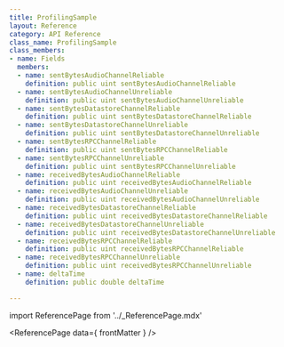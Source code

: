 ```yaml
---
title: ProfilingSample
layout: Reference
category: API Reference
class_name: ProfilingSample
class_members:
- name: Fields
  members:
  - name: sentBytesAudioChannelReliable
    definition: public uint sentBytesAudioChannelReliable
  - name: sentBytesAudioChannelUnreliable
    definition: public uint sentBytesAudioChannelUnreliable
  - name: sentBytesDatastoreChannelReliable
    definition: public uint sentBytesDatastoreChannelReliable
  - name: sentBytesDatastoreChannelUnreliable
    definition: public uint sentBytesDatastoreChannelUnreliable
  - name: sentBytesRPCChannelReliable
    definition: public uint sentBytesRPCChannelReliable
  - name: sentBytesRPCChannelUnreliable
    definition: public uint sentBytesRPCChannelUnreliable
  - name: receivedBytesAudioChannelReliable
    definition: public uint receivedBytesAudioChannelReliable
  - name: receivedBytesAudioChannelUnreliable
    definition: public uint receivedBytesAudioChannelUnreliable
  - name: receivedBytesDatastoreChannelReliable
    definition: public uint receivedBytesDatastoreChannelReliable
  - name: receivedBytesDatastoreChannelUnreliable
    definition: public uint receivedBytesDatastoreChannelUnreliable
  - name: receivedBytesRPCChannelReliable
    definition: public uint receivedBytesRPCChannelReliable
  - name: receivedBytesRPCChannelUnreliable
    definition: public uint receivedBytesRPCChannelUnreliable
  - name: deltaTime
    definition: public double deltaTime

---
```

import ReferencePage from '../_ReferencePage.mdx'

<ReferencePage data={ frontMatter } />
